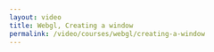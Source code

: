 ```yaml
---
layout: video
title: Webgl, Creating a window
permalink: /video/courses/webgl/creating-a-window
---
```

